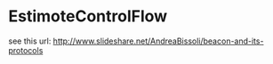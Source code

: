 # EstimoteControlFlow
see this url: http://www.slideshare.net/AndreaBissoli/beacon-and-its-protocols
